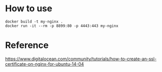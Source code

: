 # How to use

```
docker build -t my-nginx .
docker run -it --rm -p 8899:80 -p 4443:443 my-nginx
```

# Reference

https://www.digitalocean.com/community/tutorials/how-to-create-an-ssl-certificate-on-nginx-for-ubuntu-14-04
